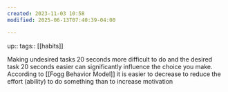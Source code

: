 ```yaml
---
created: 2023-11-03 10:58
modified: 2025-06-13T07:40:39-04:00

---
```

up::
tags:: [[habits]]

Making undesired tasks 20 seconds more difficult to do and the desired task 20 seconds easier can significantly influence the choice you make. According to [[Fogg Behavior Model]]
it is easier to decrease to reduce the effort (ability) to do something than to increase motivation

